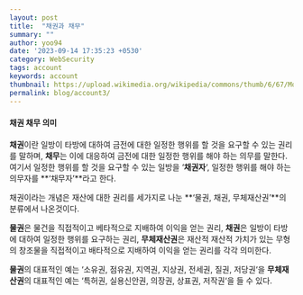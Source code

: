```yaml
---
layout: post
title:  "채권과 채무"
summary: ""
author: yoo94
date: '2023-09-14 17:35:23 +0530'
category: WebSecurity
tags: account
keywords: account
thumbnail: https://upload.wikimedia.org/wikipedia/commons/thumb/6/67/Money_Coin_Icon.svg/75px-Money_Coin_Icon.svg.png
permalink: blog/account3/
---
```

#### **채권 채무 의미**

**채권**이란 일방이 타방에 대하여 금전에 대한 일정한 행위를 할 것을 요구할 수 있는 권리를 말하며, **채무**는 이에 대응하여 금전에 대한 일정한 행위를 해야 하는 의무를 말한다.  
여기서 일정한 행위를 할 것을 요구할 수 있는 일방을 ‘**채권자**‘, 일정한 행위를 해야 하는 의무자를 **‘채무자’**라고 한다.

채권이라는 개념은 재산에 대한 권리를 세가지로 나눈 **‘물권, 채권, 무체재산권’**의 분류에서 나온것이다.

**물권**은 물건을 직접적이고 베타적으로 지배하여 이익을 얻는 권리, **채권**은 일방이 타방에 대하여 일정한 행위를 요구하는 권리, **무체재산권**은 재산적 재산적 가치가 있는 무형의 창조물을 직접적이고 배타적으로 지배하여 이익을 얻는 권리를 각각 의미한다.

**물권**의 대표적인 예는 ‘소유권, 점유권, 지역권, 지상권, 전세권, 질권, 저당권‘을 **무체재산권**의 대표적인 예는 ‘특허권, 실용신안권, 의장권, 상표권, 저작권‘을 들 수 있다.

